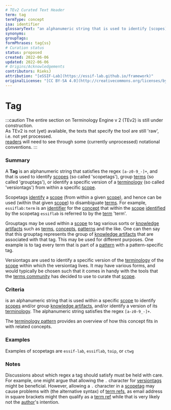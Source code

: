 ```yaml
---
# TEv2 Curated Text Header
term: tag
termType: concept
isa: identifier
glossaryText: "an alphanumeric string that is used to identify [scopes](@) (so called 'scopetags'), group [terms](@) (so called 'grouptags'), or identify a specific version of a [terminology](@) (so called 'versiontags') from within a specific [scope](@)."
synonyms:
groupTags:
formPhrases: tag{ss}
# Curation status
status: proposed
created: 2022-06-06
updated: 2022-06-06
# Origins/Acknowledgements
contributors: RieksJ
attribution: "[eSSIF-Lab](https://essif-lab.github.io/framework)"
originalLicense: "[CC BY-SA 4.0](http://creativecommons.org/licenses/by-sa/4.0/?ref=chooser-v1)"
---
```


# Tag

:::caution
The entire section on Terminology Engine v 2 (TEv2) is still under construction.<br/>
As TEv2 is not (yet) available, the texts that specify the tool are still 'raw', i.e. not yet processed.<br/>[readers](@) will need to see through some (currently unprocessed) notational conventions.
:::

### Summary
A **Tag** is an alphanumeric string that satisfies the regex `[a-z0-9_-]+`, and that is used to identify [scopes](@) (so called 'scopetags'), group [terms](@) (so called 'grouptags'), or identify a specific version of a [terminology](@) (so called 'versiontags') from within a specific [scope](@).

Scopetags [identify](@) a [scope](@) (from within a given [scope](@)), and hence can be used (within that given [scope](@)) to disambiguate [terms](@). For example, `essiflab:term` is an [identifier](@) for the [concept](@) that within the [scope](@) [identified](@) by the scopetag `essiflab` is referred to by the [term](@) 'term'.

Grouptags may be used within a [scope](@) to tag various sorts or [knowledge artifacts](@) such as [terms](@), [concepts](@), [patterns](@) and the like. One can then say that this grouptag represents the group of [knowledge artifacts](@) that are associated with that tag. This may be used for different purposes. One example is to tag every term that is part of a [pattern](@) with a pattern-specific tag.

Versiontags are used to identify a specific version of the [terminology](@) of the [scope](@) within which the versiontag lives. It may have various forms, and would typically be chosen such that it comes in handy with the tools that the [terms community](@) has decided to use to curate that [scope](@).

### Criteria
is an alphanumeric string that is used within a specific [scope](@) to identify [scopes](@) and/or group [knowledge artifacts](@), and/or identify a version of its [terminology](@). The alphanumeric string satisfies the regex `[a-z0-9_-]+`.

The [terminology pattern](pattern-terminology-support@) provides an overview of how this concept fits in with related concepts.

### Examples
Examples of scopetags are `essif-lab`, `essiflab`, `toip`, or `ctwg`

### Notes
Discussions about which regex a tag should satisfy must be held with care. For example, one might argue that allowing the `.` character for [versiontags](@) might be beneficial. However, allowing a `.` character in a [scopetag](@) may cause problems with (the alternative syntax) of [term refs](@), as email address in square brackets might then qualify as a [term ref](@) while that is very likely not the [author](@)'s intention.
